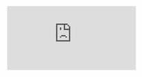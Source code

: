 ![LWDF example](http://wwwhomes.doc.ic.ac.uk/~jp1008/dokuwiki/lib/plugins/svgpureInsert/svgpureInsert.php?url=data%2Fmedia%2F%2Fimperial%2Flwdf.svg)
